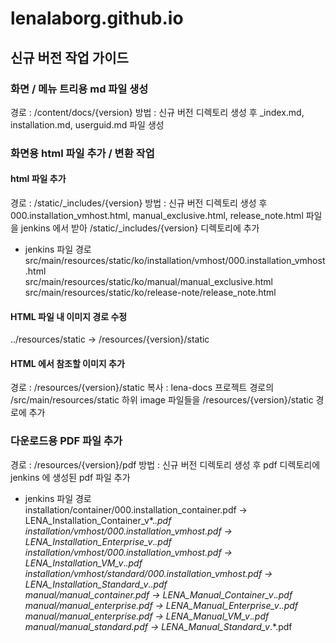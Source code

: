 # lenalaborg.github.io

## 신규 버전 작업 가이드

### 화면 / 메뉴 트리용 md 파일 생성
경로 : /content/docs/{version}
방법 : 신규 버전 디렉토리 생성 후 _index.md, installation.md, userguid.md 파일 생성

### 화면용 html 파일 추가 / 변환 작업
#### html 파일 추가
경로 : /static/_includes/{version}
방법 : 신규 버전 디렉토리 생성 후 000.installation_vmhost.html, manual_exclusive.html, release_note.html 파일을
jenkins 에서 받아 /static/_includes/{version} 디렉토리에 추가

- jenkins 파일 경로 \
src/main/resources/static/ko/installation/vmhost/000.installation_vmhost.html \
src/main/resources/static/ko/manual/manual_exclusive.html \
src/main/resources/static/ko/release-note/release_note.html

#### HTML 파일 내 이미지 경로 수정
../resources/static -> /resources/{version}/static

#### HTML 에서 참조할 이미지 추가
경로 : /resources/{version}/static
복사 : lena-docs 프로젝트 경로의  /src/main/resources/static 하위 image 파일들을 /resources/{version}/static 경로에 추가 

### 다운로드용 PDF 파일 추가
경로 : /resources/{version}/pdf
방법 : 신규 버전 디렉토리 생성 후 pdf 디렉토리에 jenkins 에 생성된 pdf 파일 추가

- jenkins 파일 경로 \
installation/container/000.installation_container.pdf       -> LENA_Installation_Container_v*.*.pdf \
installation/vmhost/000.installation_vmhost.pdf             -> LENA_Installation_Enterprise_v*.*.pdf \
installation/vmhost/000.installation_vmhost.pdf             -> LENA_Installation_VM_v*.*.pdf \
installation/vmhost/standard/000.installation_vmhost.pdf    -> LENA_Installation_Standard_v*.*.pdf \
manual/manual_container.pdf                                 -> LENA_Manual_Container_v*.*.pdf \
manual/manual_enterprise.pdf                                -> LENA_Manual_Enterprise_v*.*.pdf \
manual/manual_enterprise.pdf                                -> LENA_Manual_VM_v*.*.pdf \
manual/manual_standard.pdf                                  -> LENA_Manual_Standard_v*.*.pdf